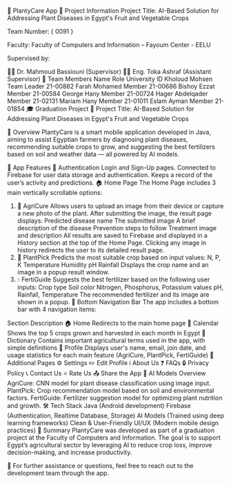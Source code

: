🌿 PlantyCare App
📄 Project Information
Project Title:
AI-Based Solution for Addressing Plant Diseases in Egypt's Fruit and Vegetable Crops

Team Number: { 0091 }

Faculty:
Faculty of Computers and Information – Fayoum Center - EELU

Supervised by:

👨‍🏫 Dr. Mahmoud Bassiouni (Supervisor)
👩‍💻 Eng. Toka Ashraf (Assistant Supervisor)
👥 Team Members
Name	Role	University ID
Kholoud Mohsen	Team Leader	21-00882
Farah Mohamed	Member	21-00686
Bishoy Ezzat	Member	21-00584
George Hany	Member	21-00724
Hager Abdelqader	Member	21-02131
Mariam Hany	Member	21-01011
Eslam Ayman	Member	21-01854
🎓 Graduation Project
📍 Project Title: AI-Based Solution for Addressing Plant Diseases in Egypt's Fruit and Vegetable Crops

🧠 Overview
PlantyCare is a smart mobile application developed in Java, aiming to assist Egyptian farmers by diagnosing plant diseases, recommending suitable crops to grow, and suggesting the best fertilizers based on soil and weather data — all powered by AI models.

📱 App Features
🔐 Authentication
Login and Sign-Up pages.
Connected to Firebase for user data storage and authentication.
Keeps a record of the user’s activity and predictions.
🏠 Home Page
The Home Page includes 3 main vertically scrollable options:

1. 🌿 AgriCure
Allows users to upload an image from their device or capture a new photo of the plant.
After submitting the image, the result page displays:
Predicted disease name
The submitted image
A brief description of the disease
Prevention steps to follow
Treatment image and description
All results are saved to Firebase and displayed in a History section at the top of the Home Page. Clicking any image in history redirects the user to its detailed result page.
2. 🌾 PlantPick
Predicts the most suitable crop based on input values:
N, P, K
Temperature
Humidity
pH
Rainfall
Displays the crop name and an image in a popup result window.
3. 💧 FertiGuide
Suggests the best fertilizer based on the following user inputs:
Crop type
Soil color
Nitrogen, Phosphorus, Potassium values
pH, Rainfall, Temperature
The recommended fertilizer and its image are shown in a popup.
🔄 Bottom Navigation Bar
The app includes a bottom bar with 4 navigation items:

Section	Description
🏠 Home	Redirects to the main home page
📅 Calendar	Shows the top 5 crops grown and harvested in each month in Egypt
📘 Dictionary	Contains important agricultural terms used in the app, with simple definitions
👤 Profile	Displays user's name, email, join date, and usage statistics for each main feature (AgriCure, PlantPick, FertiGuide)
🧩 Additional Pages
⚙️ Settings
✏️ Edit Profile
ℹ️ About Us
❓ FAQs
🔒 Privacy Policy
📞 Contact Us
⭐ Rate Us
📤 Share the App
🧠 AI Models Overview
AgriCure: CNN model for plant disease classification using image input.
PlantPick: Crop recommendation model based on soil and environmental factors.
FertiGuide: Fertilizer suggestion model for optimizing plant nutrition and growth.
🛠️ Tech Stack
Java (Android development)
Firebase (Authentication, Realtime Database, Storage)
AI Models (Trained using deep learning frameworks)
Clean & User-Friendly UI/UX (Modern mobile design practices)
📌 Summary
PlantyCare was developed as part of a graduation project at the Faculty of Computers and Information. The goal is to support Egypt’s agricultural sector by leveraging AI to reduce crop loss, improve decision-making, and increase productivity.

💬 For further assistance or questions, feel free to reach out to the development team through the app.
